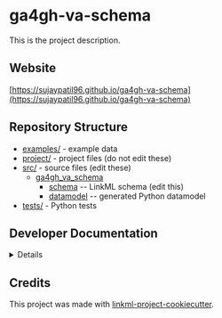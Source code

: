 # ga4gh-va-schema

This is the project description.

## Website

[https://sujaypatil96.github.io/ga4gh-va-schema](https://sujaypatil96.github.io/ga4gh-va-schema)

## Repository Structure

* [examples/](examples/) - example data
* [project/](project/) - project files (do not edit these)
* [src/](src/) - source files (edit these)
  * [ga4gh_va_schema](src/ga4gh_va_schema)
    * [schema](src/ga4gh_va_schema/schema) -- LinkML schema
      (edit this)
    * [datamodel](src/ga4gh_va_schema/datamodel) -- generated
      Python datamodel
* [tests/](tests/) - Python tests

## Developer Documentation

<details>
Use the `make` command to generate project artefacts:

* `make all`: make everything
* `make deploy`: deploys site
</details>

## Credits

This project was made with
[linkml-project-cookiecutter](https://github.com/linkml/linkml-project-cookiecutter).
